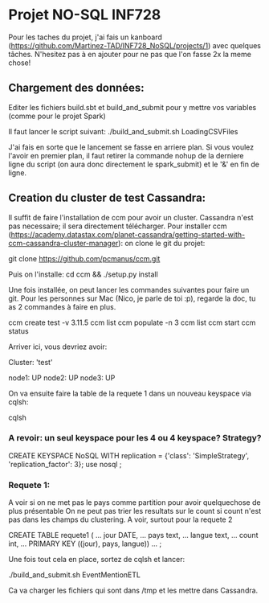 # Projet NO-SQL INF728

Pour les taches du projet, j'ai fais un kanboard (https://github.com/Martinez-TAD/INF728_NoSQL/projects/1) avec quelques tâches.
N'hesitez pas à en ajouter pour ne pas que l'on fasse 2x la meme chose!


## Chargement des données:
Editer les fichiers build.sbt et build_and_submit pour y mettre vos variables (comme pour le projet Spark)

Il faut lancer le script suivant:
./build_and_submit.sh LoadingCSVFiles

J'ai fais en sorte que le lancement se fasse en arriere plan. Si vous voulez l'avoir en premier plan, il faut retirer la commande nohup de la derniere ligne du script (on aura donc directement le spark_submit) et le '&' en fin de ligne.

## Creation du cluster de test Cassandra:
Il suffit de faire l'installation de ccm pour avoir un cluster. Cassandra n'est pas necessaire; il sera directement télécharger.
Pour installer ccm (https://academy.datastax.com/planet-cassandra/getting-started-with-ccm-cassandra-cluster-manager):
on clone le git du projet:

git clone https://github.com/pcmanus/ccm.git

Puis on l'installe:
cd ccm && ./setup.py install


Une fois installée, on peut lancer les commandes suivantes pour faire un git. Pour les personnes sur Mac (Nico, je parle de toi :p), regarde la doc, tu as 2 commandes à faire en plus.

ccm create test -v 3.11.5
ccm list
ccm populate -n 3
ccm list
ccm start
ccm status

Arriver ici, vous devriez avoir:

Cluster: 'test'

node1: UP
node2: UP
node3: UP

On va ensuite faire la table de la requete 1 dans un nouveau keyspace via cqlsh:

cqlsh

### A revoir: un seul keyspace pour les 4 ou 4 keyspace? Strategy? 

CREATE KEYSPACE NoSQL WITH replication = {'class': 'SimpleStrategy', 'replication_factor': 3};
use nosql ;

### Requete 1:
A voir si on ne met pas le pays comme partition pour avoir quelquechose de plus présentable
On ne peut pas trier les resultats sur le count si count n'est pas dans les champs du clustering. A voir, surtout pour la requete 2

CREATE TABLE requete1 (
         ... jour DATE, 
         ... pays text,
         ... langue text,
         ... count int,
         ... PRIMARY KEY ((jour), pays, langue))
         ... ;

Une fois tout cela en place, sortez de cqlsh et lancer:

./build_and_submit.sh EventMentionETL

Ca va charger les fichiers qui sont dans /tmp et les mettre dans Cassandra.
